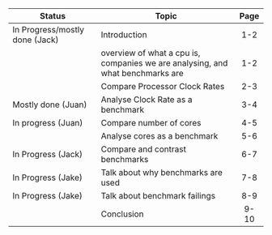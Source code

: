 Status              			| Topic                              												|  Page
------------------------------- | --------------------------------------------------------------------------------- |:-----:
In Progress/mostly done (Jack)  | Introduction                       												|  1-2
                    			| overview of what a cpu is, companies we are analysing, and what benchmarks are 	| 1-2
                    			| Compare Processor Clock Rates      												|  2-3
Mostly done (Juan)  			| Analyse Clock Rate as a benchmark  												|  3-4
In progress (Juan)        			| Compare number of cores            												|  4-5
                    			| Analyse cores as a benchmark       												|  5-6
In Progress (Jack)  			| Compare and contrast benchmarks   											 	|  6-7
In Progress (Jake)  			| Talk about why benchmarks are used 												|  7-8
In Progress (Jake)  			| Talk about benchmark failings      												|  8-9
                    			| Conclusion                         												|  9-10
